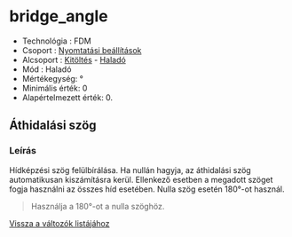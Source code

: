 # bridge\_angle

* Technológia : FDM
* Csoport : [Nyomtatási beállítások](../../konfig/print_settings.md)
* Alcsoport : [Kitöltés](../../konfig/print_settings.md#kitöltés) -  [Haladó](../../konfig/print_settings.md#haladó)
* Mód : Haladó
* Mértékegység: °
* Minimális érték: 0
* Alapértelmezett érték: 0.

## Áthidalási szög

### Leírás

Hídképzési szög felülbírálása. Ha nullán hagyja, az áthidalási szög automatikusan kiszámításra kerül. Ellenkező esetben a megadott szöget fogja használni az összes híd esetében. Nulla szög esetén 180°-ot használ.

> Használja a 180°-ot a nulla szöghöz.

[Vissza a változók listájához](/)

